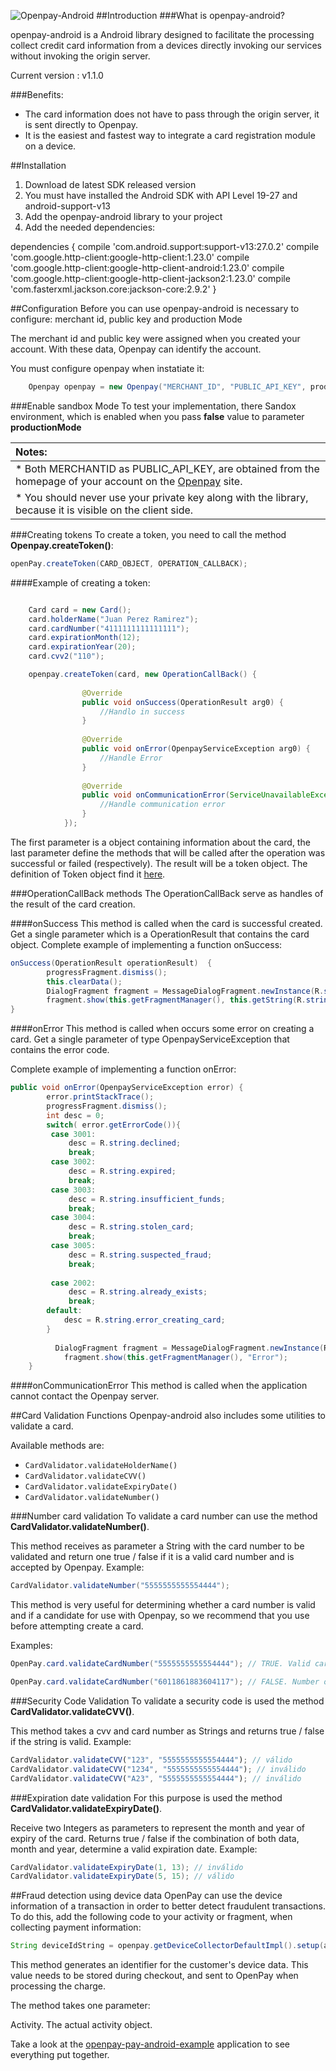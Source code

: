 ![Openpay-Android](http://www.openpay.mx/img/github/android.jpg)
##Introduction
###What is openpay-android?

openpay-android is a Android library designed to facilitate the processing collect credit card information from a devices directly invoking our services without invoking the origin server.

Current version : v1.1.0

###Benefits:
* The card information does not have to pass through the origin server, it is sent directly to Openpay.
* It is the easiest and fastest way to integrate a card registration module on a device.

##Installation

1. Download de latest SDK released version
2. You must have installed the Android SDK with API Level 19-27 and android-support-v13
3. Add the openpay-android library to your project
4. Add the needed dependencies:

dependencies {
    compile 'com.android.support:support-v13:27.0.2'
    compile 'com.google.http-client:google-http-client:1.23.0'
    compile 'com.google.http-client:google-http-client-android:1.23.0'
    compile 'com.google.http-client:google-http-client-jackson2:1.23.0'
    compile 'com.fasterxml.jackson.core:jackson-core:2.9.2'
}

##Configuration
Before you can use openpay-android is necessary to configure: merchant id, public key and production Mode

The merchant id and public key were assigned when you created your account. With these data, Openpay can identify the account.

You must configure openpay  when instatiate it:

```java
	Openpay openpay = new Openpay("MERCHANT_ID", "PUBLIC_API_KEY", productionMode);
```

###Enable sandbox Mode
To test your implementation, there Sandox environment, which is enabled when you pass **false** value to parameter **productionMode**

|Notes:|
|:------|
|* Both MERCHANTID as PUBLIC_API_KEY, are obtained from the homepage of your account on the [Openpay](http://www.openpay.mx/) site.|
|* You should never use your private key along with the library, because it is visible on the client side.|

###Creating tokens
To create a token, you need to call the method **Openpay.createToken()**:
```java
openPay.createToken(CARD_OBJECT, OPERATION_CALLBACK);
```

####Example of creating a token:
```java

	Card card = new Card();
	card.holderName("Juan Perez Ramirez");
	card.cardNumber("4111111111111111");
	card.expirationMonth(12);
	card.expirationYear(20);
	card.cvv2("110");

	openpay.createToken(card, new OperationCallBack() {
				
				@Override
				public void onSuccess(OperationResult arg0) {
					//Handlo in success
				}
				
				@Override
				public void onError(OpenpayServiceException arg0) {
					//Handle Error
				}
				
				@Override
				public void onCommunicationError(ServiceUnavailableException arg0) {
					//Handle communication error
				}
			});	
```

The first parameter is a  object containing information about the card, the last  parameter define the methods that will be called after the operation was successful or failed (respectively). The result will be a token object.
The definition of Token object find it [here](http://docs.openpay.mx/#tokens).

###OperationCallBack methods
The OperationCallBack serve as handles of the result of the card creation.

####onSuccess
This method is called when the card is successful created. Get a single parameter which is a OperationResult that contains the card object.
Complete example of implementing a function onSuccess:

```java
onSuccess(OperationResult operationResult)  {
		progressFragment.dismiss();
		this.clearData();
	    DialogFragment fragment = MessageDialogFragment.newInstance(R.string.card_added, this.getString(R.string.card_created));
        fragment.show(this.getFragmentManager(), this.getString(R.string.info));
}
```

####onError
This method is called when occurs some error on creating a card. Get a single parameter of type OpenpayServiceException that contains the error code.

Complete example of implementing a function onError:

```java
public void onError(OpenpayServiceException error) {
		error.printStackTrace();
		progressFragment.dismiss();
		int desc = 0;
		switch( error.getErrorCode()){
		 case 3001:
			 desc = R.string.declined;
			 break;
		 case 3002:
			 desc = R.string.expired;
			 break;
		 case 3003:
			 desc = R.string.insufficient_funds;
			 break;
		 case 3004:
			 desc = R.string.stolen_card;
			 break;
		 case 3005:
			 desc = R.string.suspected_fraud;
			 break;
			 
		 case 2002:
			 desc = R.string.already_exists;
			 break;
		default:
			desc = R.string.error_creating_card;
		}
		
		  DialogFragment fragment = MessageDialogFragment.newInstance(R.string.error, this.getString(desc));
	        fragment.show(this.getFragmentManager(), "Error");
	}
```

####onCommunicationError
This method is called when the application cannot contact the Openpay server.



##Card Validation Functions
Openpay-android also includes some utilities to validate a card.

Available methods are:

* `CardValidator.validateHolderName()`
* `CardValidator.validateCVV()`
* `CardValidator.validateExpiryDate()`
* `CardValidator.validateNumber()`

###Number card validation
To validate a card number can use the method **CardValidator.validateNumber()**.

This method receives as parameter a String with the card number to be validated and return one true / false if it is a valid card number and is accepted by Openpay. 
Example:
```java
CardValidator.validateNumber("5555555555554444");
```
This method is very useful for determining whether a card number is valid and if a candidate for use with Openpay, so we recommend that you use before attempting create a card.

Examples:
```java
OpenPay.card.validateCardNumber("5555555555554444"); // TRUE. Valid card number and accepted by OpenPay (MASTERCARD)

OpenPay.card.validateCardNumber("6011861883604117"); // FALSE. Number of valid card but not accepted by OpenPay (Discover)
```
###Security Code Validation
To validate a security code is used the method **CardValidator.validateCVV()**.

This method takes a cvv and card number as Strings and returns true / false if the string is valid. Example:
```javascript
CardValidator.validateCVV("123", "5555555555554444"); // válido
CardValidator.validateCVV("1234", "5555555555554444"); // inválido
CardValidator.validateCVV("A23", "5555555555554444"); // inválido
```
###Expiration date validation
For this purpose is used the method **CardValidator.validateExpiryDate()**.

Receive two Integers as parameters to represent the month and year of expiry of the card. Returns true / false if the combination of both data, month and year, determine a valid expiration date. Example:

```java
CardValidator.validateExpiryDate(1, 13); // inválido
CardValidator.validateExpiryDate(5, 15); // válido
```

##Fraud detection using device data
OpenPay can use the device information of a transaction in order to better detect fraudulent transactions.
To do this, add the following code to your activity or fragment, when collecting payment information:

```java
String deviceIdString = openpay.getDeviceCollectorDefaultImpl().setup(activity);
```

This method generates an identifier for the customer's device data. This value needs to be stored during checkout, and sent to OpenPay when processing the charge.

The method takes one parameter: 

Activity. The actual activity object.


Take a look at the [openpay-pay-android-example](https://github.com/open-pay/openpay-android/tree/master/openpay-android-example) application to see everything put together.

